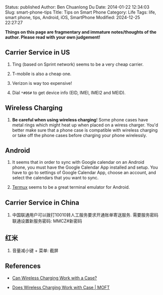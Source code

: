 Status: published
Author: Ben Chuanlong Du
Date: 2014-01-22 12:34:03
Slug: smart-phone-tips
Title: Tips on Smart Phone
Category: Life
Tags: life, smart phone, tips, Android, iOS, SmartPhone
Modified: 2024-12-25 22:27:27

**Things on this page are fragmentary and immature notes/thoughts of the author. Please read with your own judgement!**

## Carrier Service in US

1. Ting (based on Sprint network) seems to be a very cheap carrier.

2. T-mobile is also a cheap one.

3. Verizon is way too expensive!

4. Dial `*#06#` to get device info (EID, IMEI, IMEI2 and MEID).

## Wireless Charging

1. **Be careful when using wireless charging**!
    Some phone cases have metal rings which might heat up when placed on a wiress charger.
    You'd better make sure that a phone case is compatible with wireless charging
    or take off the phone cases before charging your phone wirelessly. 

## Android

1. It seems that in order to sync with Google calendar on an Android phone,
    you must have the Google Calendar App installed and setup. 
    You have to go to settings of Google Calendar App, 
    choose an account, and select the calendars that you want to sync.

2. [Termux](https://termux.com/) seems to be a great terminal emulator for Android.


## Carrier Service in China

1. 中国联通用户可以拨打10010转人工服务要求开通账单寄送服务. 
    需要服务密码
    联通设置新服务密码:
    MMCZ#新密码

## 红米

1. 音量减小键 + 菜单: 截屏
 
## References

- [Can Wireless Charging Work with a Case?](https://www.anker.com/blogs/chargers/can-wireless-charging-work-with-case)

- [Does Wireless Charging Work with Case | MOFT](https://www.moft.us/blogs/news/does-wireless-charging-work-with-case?srsltid=AfmBOoqndTu3Yn66T7CySTd03bISBHXVWGAIWBvafa7q2QgB_Ps8L9VF)


